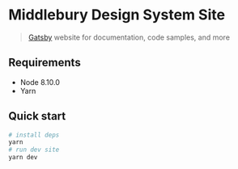 # Middlebury Design System Site
> [Gatsby](https://gatsbyjs.org) website for documentation, code samples, and more

## Requirements
- Node 8.10.0
- Yarn

## Quick start

```bash
# install deps
yarn
# run dev site
yarn dev
```

